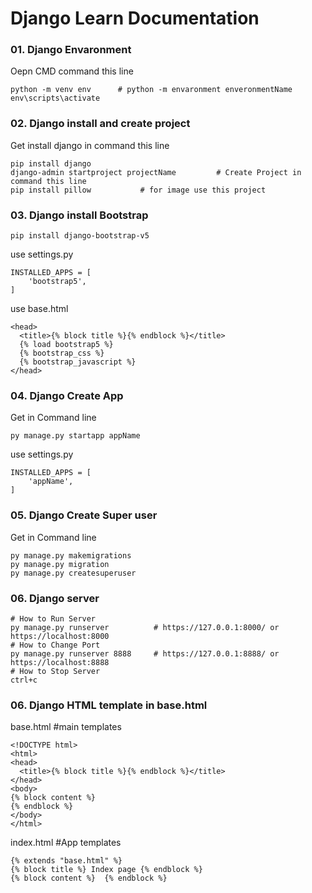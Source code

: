 # Django Learn Documentation
### 01. Django Envaronment  
Oepn CMD command this line
```
python -m venv env      # python -m envaronment enveronmentName
env\scripts\activate
```
### 02. Django install and create project
Get install django in command this line
```
pip install django
django-admin startproject projectName         # Create Project in command this line
pip install pillow           # for image use this project
```
### 03. Django install Bootstrap
```
pip install django-bootstrap-v5
```
use settings.py
```
INSTALLED_APPS = [
    'bootstrap5',
]
```
use base.html
```
<head>
  <title>{% block title %}{% endblock %}</title>
  {% load bootstrap5 %}
  {% bootstrap_css %}
  {% bootstrap_javascript %}
</head>
```
### 04. Django Create App 
Get in Command line
```
py manage.py startapp appName
```
use settings.py
```
INSTALLED_APPS = [
    'appName',
]
```
### 05. Django Create Super user 
Get in Command line
```
py manage.py makemigrations
py manage.py migration
py manage.py createsuperuser
```

### 06. Django server 
```
# How to Run Server
py manage.py runserver          # https://127.0.0.1:8000/ or https://localhost:8000    
# How to Change Port
py manage.py runserver 8888     # https://127.0.0.1:8888/ or https://localhost:8888  
# How to Stop Server
ctrl+c
```
### 06. Django HTML template in base.html 
base.html #main templates
```
<!DOCTYPE html>
<html>
<head>
  <title>{% block title %}{% endblock %}</title>
</head>
<body>
{% block content %}
{% endblock %}
</body>
</html>
```
index.html #App templates
```
{% extends "base.html" %}
{% block title %} Index page {% endblock %}
{% block content %}  {% endblock %}
```
